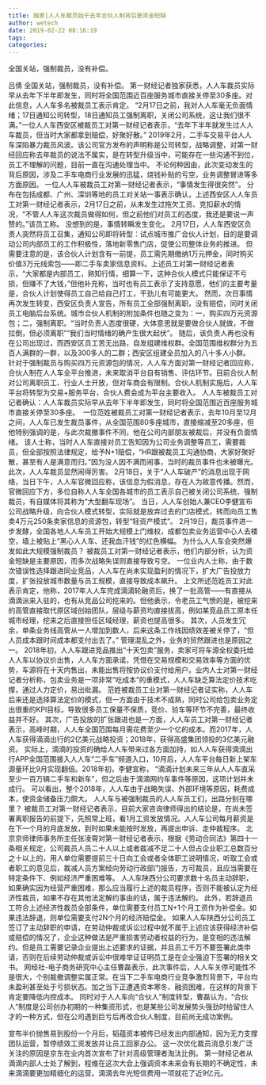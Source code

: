 ```yaml
---
title: 独家|人人车裁员始于去年合伙人制背后是资金短缺
author: wetech
date: 2019-02-22 08:16:19
tags: 
categories: 
---
```

全国关站，强制裁员，没有补偿。
<!-- more -->
吕倩
全国关站，强制裁员，没有补偿。
第一财经记者独家获悉，人人车裁员实际早从去年下半年即发生，同时将全国范围近百座服务城市直接关停至30多座。对此信息，人人车多名被裁员工表示肯定。
“2月17日之前，我对人人车毫无负面情绪；17日通知公司转型，18日通知员工强制离职，关闭公司系统，这让我们很不满。”一位人人车西安区被裁员工对第一财经记者表示，“去年下半年就发生过人人车裁员，但当时大家都拿到赔偿，好聚好散。”
2019年2月，二手车交易平台人人车深陷暴力裁员风波。该公司官方发布的声明称是公司转型，战略调整，对第一财经回应称去年裁员的说法不属实，是在转型升级当中，可能存在一些沟通不到位，员工不理解的问题，目前一直在沟通处理当中。
不论何种因由，此次变动发生的背后原因，涉及二手车电商行业发展的迅猛，烧钱补贴的亏空，业务调整冒进等多方面原因。
一位人人车被裁员工对第一财经记者表示，“事情发生得很突然”。
分布在包括成都、广州、深圳等地的员工对关站一事表示确认，上述西安区人人车员工对第一财经记者表示，2月17日之前，从未发生过拖欠工资、克扣薪水的情况，“不管人人车这次裁员做得如何，但之前他们对员工的态度，我还是要说一声赞的。”该员工称。
没想到的是，事情转瞬发生变化。
2月17日，人人车西安区负责人突然将员工召集，通知公司即将转型：试点城市推广合伙人计划，目的是要调动公司内部员工的工作积极性，落地新零售门店，促使公司整体业务的推进。
但需要注意的是，该合伙人计划含有一前提，员工需先期缴纳1万元押金，同时购买价值3万元线索包——即二手车卖家信息资料。上述员工对第一财经记者表示，“大家都是内部员工，熟知行情，细算一下，这种合伙人模式只能保证不亏损，但赚不了大钱，”但他补充称，当时也有员工表示了支持意愿，他们的主要考量是，合伙人计划使得员工自己给自己打工，干劲儿有可能更大。
然而，次日事情再次发生转变，西安区负责人宣告，所有员工全部强制离职，没有赔偿，同时关闭员工电脑后台系统。城市合伙人机制的附加条件也随之变为：一，购买四万元资源包；二，强制离职。“当时负责人态度很硬，大体意思就是要做合伙人就做，不做拉倒，但必须离职”“我们当时情绪的确产生很大起伏”。
随后，该负责人再也没有在公司出现过，而西安区员工苦无出路，自发组建维权群。全国范围维权群分为五百人满群的一群，以及300多人的二群；西安区组建全员加入的八十多人小群。
针对于强制裁员与购买四万元资源包的情况，人人车方面对第一财经记者回应称，合伙人制在人人车全平台推进，未来取消平台自有销售、评估环节。目前合伙人制对公司离职员工、行业人士开放，但对车商会有限制。合伙人机制实施后，人人车平台将转型为交易+服务平台，合伙人费会成为平台主要收入。
人人车被裁员工对记者确认：人人车裁员实际早从去年下半年即发生，同时将全国范围近百座服务城市直接关停至30多座。 
一位范姓被裁员工对第一财经记者表示，去年10月至12月之间，人人车已发生裁员事件，从全国范围80多座城市，直接缩减至20多座，但他特别强调的是，与此次裁撤事件不同，他在公司内部朋友被裁后，并没有负面情绪。
该人士称，当时人人车直接对员工告知因为公司业务调整等员工，需要裁员，但全部按照法律规定，给予N+1赔偿，“HR跟被裁员工沟通协商，大家好聚好散，甚至有人是满意而归。”因为没人因不满而闹事，当时的裁员事件也未被曝光。
此次，人人车裁员显然闹得厉害。
2月18日，关于“人人车破产”的消息出现于网络，当日下午，人人车官微回应称，该信息为假消息，存在人为故意传播。然而，官微回应下方，多位自称人人车全国各城市的员工表示自己被关闭公司系统、强制裁员，有自媒体将其称为“大型翻车现场”。
当日，人人车创始人兼CEO李健宣布公司战略升级，向合伙人模式转型，实际就是放弃过去的门店模式，转而向员工售卖4万元250条卖家信息的资源包，转型“轻资产模式”。
2月19日，裁员事件进一步发酵，全国各地人人车员工开始大规模上门维权，成都包卖业务运营中心人去楼空，墙上被贴上“黑心人人车、还我血汗钱”的红色横幅。
为什么人人车会突然爆发如此大规模强制裁员？
被裁员工对第一财经记者表示，他们内部分析，认为资金短缺是主要原因，而多次战略失误则直接导致亏空。
一位业内人士称，由于数次错误性选择跟进同业竞品，人人车在尚未实现盈利的情况下，扩大广告投放力度，扩张投放城市数量与员工规模，直接导致成本飙升。
上文所述范姓员工对此表示肯定，他称，2017年人人车完成滴滴轮融资后，换了一批高管——有直接从滴滴派来入驻的，也有从竞品公司挖来的。但他表示，令老员工气愤的是，被挖来的高管直接取代原区域创始团队，层级与薪资均直接拔高，例如某竞品员工原本任城市经理，挖来之后直接担任区域经理，薪资也提高很多。
其次，人员发生冗余，单条业务线高管从一人增加到数人，后来这条工作线因绩效差被关停了，“但人员成本跟时间成本都支付出去了。”
管理混乱之外，业务的贸然跟进也是原因之一。
2018年初，人人车跟进竞品推出“十天包卖”服务，卖家可将车源全权委托给人人车以协议价出售，人人车方面承诺，凭借在交易规模和交易效率等方面的优势，车源将在十天内售出，未能出售将按协议价支付给用户。业内人士对第一财经记者分析称，包卖业务是一项非常“吃成本”的重模式，人人车缺乏算法定价技术吃撑，通过人力定价，易出纰漏。
范姓被裁员工业对第一财经记者证实称，人人车后来还是选择算法定价的模式，但一方面由于技术不成熟，同时公司给包卖业务定出很重的KPI目标，导致很多员工保量不保质，竞价、验车等环节不完善，最终收益并不好。
其次，广告投放的扩张跟进也是一方面，人人车员工对第一财经记者表示，高峰时期，人人车全国范围每月需花费至少一个亿的成本。而2017年，人人车获得滴滴出行的2亿美元战略投资；2018年，获得高盛集团领投的3亿美元融资。
实际上，滴滴的投资的确给人人车带来过各方面加持，如人人车获得滴滴出行APP全国范围接入人人车“二手车”频道入口，10月后，人人车平台每日新上架车源量环比9月实现翻倍。2018年初，李健宣称， “滴滴计划未来三年从人人车直采至少一百万辆二手车和新车”，但之后由于滴滴网约车事件等原因，这项计划并未成行。
可以看出，整个2018年，人人车由于战略失误、外部环境等原因，耗费成本，使资金储备压力颇大。
人人车与被强制裁员的人人车员工们，出路分别在哪里？
被裁员工对第一财经记者表示，目前大家咨询律师得出的结论是，在尚未签署离职报告的前提下，先照常上班，看1月工资发放情况。人人车公司每月薪资是在下一个月的月底发放，到时如果未能按时发放，再提出申诉、走仲裁程序。
北京京师律师事务所主任张凌霄对第一财经记者表示，根据《劳动合同法》第四十一条相关规定，公司裁员人员二十人以上或者裁减不足二十人但占企业职工总数百分之十以上的，用人单位需要提前三十日向工会或者全体职工说明情况，听取工会或者职工的意见后，裁减人员方案经向劳动行政部门报告，方可裁员，且应当需要在特定条件下、例如经济严重困难等。
人人车陕西分公司要求数十名员主动辞职，如果确实因为经营严重困难，那么应当履行上述的裁员程序，否则不能被认定为经济性裁员，如果不存在其他法定解约事由的话，属于违法解约。
此外，若辞退员工符合上述经济性裁员全部条件，单位需要支付员工N+1个月工资作为补偿金。如果违法辞退，则单位需要支付2N个月的经济赔偿金。
如果人人车陕西分公司员工签订了主动辞职的申请，在劳动仲裁或诉讼过程中就不属于上述应该获得经济补偿或赔偿的情况了，企业这种做法是严重损害劳动者权益的行为，是变相的违法解约。但是员工需要记录企业提出上述要求的证据，并且员工千万不要签署此类申请，否则在后续劳动仲裁或诉讼中很难举证证明员工是在企业强迫下签署的相关文书。
网经社-电子商务研究中心主任曹磊表示，此次事件后，人人车关停可能性不是很大，个别裁撤调整实属正常。在当下二手车电商行业竞争激烈背景下，平台均未盈利甚至处于亏损状态。加之当下正遭遇资本寒冬、融资困难，在这样的背景下肯定要降低内控成本。
同时对于人人车向“合伙人”制度转型，曹磊认为，“合伙人”制度是公司创办初期的一种集资形式，也是某些公司发展势头强劲时给留住人才的一种方式，但在公司遇到巨亏后再改合伙人制度，目前尚无成功案例。
 
 
宣布半价抛售易到股份一个月后，韬蕴资本被传已经发出内部通知，因为无力支撑团队运营，暂停绩效工资发放并让员工回家办公。
这一次优化裁员消息引发广泛关注的原因是京东在业内首次宣布了针对高级管理者淘汰比例。
第一财经记者从滴滴内部人士处了解到，程维在这次大会上强调资本未来会有长期的不确定性，未来滴滴要更加精细化的运营。滴滴去年光短信费用一项就花了近9亿元。

